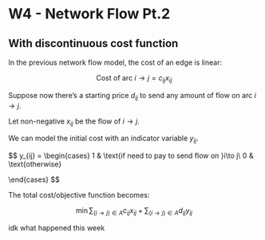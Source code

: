 # W4 - Network Flow Pt.2

## With discontinuous cost function

In the previous network flow model, the cost of an edge is linear:

$$
\text{Cost of arc }i\to j = c_{ij}x_{ij}
$$

Suppose now there’s a starting price $d_{ij}$ to send any amount of flow on arc $i\to j$. 

Let non-negative $x_{ij}$ be the flow of $i\to j$. 

We can model the initial cost with an indicator variable $y_{ij}$.

$$
y_{ij} = \begin{cases}
1 & \text{if need to pay to send flow on }i\to j\\
0 & \text{otherwise}

\end{cases}
$$

The total cost/objective function becomes:

$$
\min\sum_{(i\to j)\in A}c_{ij}x_{ij} + \sum_{(i\to j)\in A}d_{ij}y_{ij}
$$

idk what happened this week